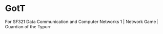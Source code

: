# GotT
For SF321 Data Communication and Computer Networks 1 | Network Game | Guardian of the Typurr
